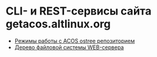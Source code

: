 # CLI- и REST-сервисы сайта getacos.altlinux.org

- [Режимы работы с ACOS ostree репозиторием ](repomodes.md) 
- [Дерево файловой системы WEB-сервера](tree.md)

 
